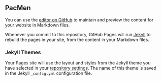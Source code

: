 ## PacMen

You can use the [editor on GitHub](https://github.com/irenezarco/PacMen/edit/gh-pages/index.md) to maintain and preview the content for your website in Markdown files.

Whenever you commit to this repository, GitHub Pages will run [Jekyll](https://jekyllrb.com/) to rebuild the pages in your site, from the content in your Markdown files.



### Jekyll Themes

Your Pages site will use the layout and styles from the Jekyll theme you have selected in your [repository settings](https://github.com/irenezarco/PacMen/settings/pages). The name of this theme is saved in the Jekyll `_config.yml` configuration file.

